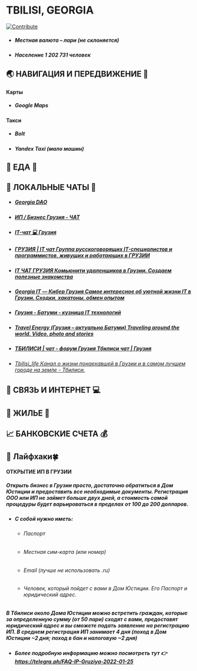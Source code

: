 # **TBILISI, GEORGIA** 
[![Contribute](https://img.shields.io/badge/contribute-100000?style=for-the-badge&logo=github&logoColor=white)](https://github.com/deskntea/destinations/)
* ##### Местная валюта – лари (не склоняется)
* ##### Население 1 202 731 человек
## 🌏 НАВИГАЦИЯ И ПЕРЕДВИЖЕНИЕ 🚕
#### Карты
* ##### Google Maps
#### Такси
* ##### Bolt
* ##### Yandex Taxi (мало машин)
## 🍔 ЕДА 🥙
## 💬 ЛОКАЛЬНЫЕ ЧАТЫ 📧
- ##### [Georgia DAO](https://t.me/georgiadao)
- ##### [ИП / Бизнес Грузия - ЧАТ](https://t.me/+L3csJ_oxdkplYTEy)
- ##### [IT-чат 💻 Грузия](https://t.me/it_chat_ge)
- ##### [ГРУЗИЯ | IT чат Группа русскоговорящих IT-специалистов и программистов, живущих и работающих в ГРУЗИИ](https://t.me/georgia_it)
- ##### [IT ЧАТ ГРУЗИЯ Комьюнити удаленщиков в Грузии. Создаем полезные знакомства](https://t.me/itchatge)
- ##### [Georgia IT — Кибер Грузия Самое интересное об уютной жизни IT в Грузии. Сходки, хакатоны, обмен опытом](https://t.me/cyber_georgia)
- ##### [Грузия - Батуми - кузница IT технологий](https://t.me/georgia_it_factory)
- ##### [Travel Energy (Грузия – актуально Батуми) Traveling around the world. Video, photo and stories](https://t.me/tenergychannel)
- ##### [ТБИЛИСИ | чат - форум Грузия Тбилиси чат | Грузия](https://t.me/tbilisi_group)
- ###### [Tbilisi_life Канал о жизни понаехавшей в Грузии и в самом лучшем городе на земле - Тбилиси.](https://t.me/Tbilisi_life)
## 📱 СВЯЗЬ И ИНТЕРНЕТ 💻
## 🏡 ЖИЛЬЕ 🏢
## 📈 БАНКОВСКИЕ СЧЕТА 💰
## 🎯 Лайфхаки🍀
#### ОТКРЫТИЕ ИП В ГРУЗИИ
##### Открыть бизнес в Грузии просто, достаточно обратиться в Дом Юстиции и предоставить все необходимые документы. Регистрация ООО или ИП не займет больше двух дней, а стоимость самой процедуры будет варьироваться в пределах от 100 до 200 долларов. 
 * ##### С собой нужно иметь:
    * ###### Паспорт
    * ###### Местная сим-карта (или номер)
    * ###### Email (лучше не использовать .ru)
    * ###### Человек, который пойдет с вами в Дом Юстиции. Его Паспорт и юридический адрес. 
##### В Тбилиси около Дома Юстиции можно встретить граждан, которые за определенную сумму (от 50 лари) сходят с вами, предоставят юридический адрес и вы сможете подать заявление на регистрацию ИП. В среднем регистрация ИП занимает 4 дня (поход в Дом Юстиции ~2 дня; поход в бан и налоговую ~2 дня)
* ##### Более подробную информацию можно посмотреть тут 👉 https://telegra.ph/FAQ-IP-Gruziya-2022-01-25
